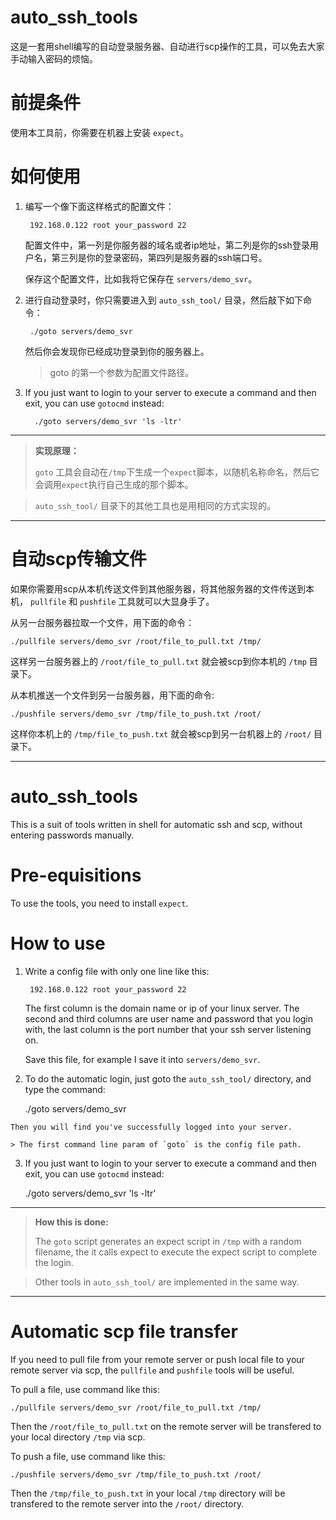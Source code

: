 # auto_ssh_tools

这是一套用shell编写的自动登录服务器、自动进行scp操作的工具，可以免去大家手动输入密码的烦恼。

# 前提条件

使用本工具前，你需要在机器上安装 `expect`。

# 如何使用

1. 编写一个像下面这样格式的配置文件：

        192.168.0.122 root your_password 22

    配置文件中，第一列是你服务器的域名或者ip地址，第二列是你的ssh登录用户名，第三列是你的登录密码，第四列是服务器的ssh端口号。
    
    保存这个配置文件，比如我将它保存在 `servers/demo_svr`。
    
2. 进行自动登录时，你只需要进入到 `auto_ssh_tool/` 目录，然后敲下如下命令：

        ./goto servers/demo_svr

    然后你会发现你已经成功登录到你的服务器上。
    
    > goto 的第一个参数为配置文件路径。

3. If you just want to login to your server to execute a command and then exit, you can use `gotocmd` instead:
    
         ./goto servers/demo_svr 'ls -ltr'

---
> **实现原理：**
> 
> `goto` 工具会自动在`/tmp`下生成一个`expect`脚本，以随机名称命名，然后它会调用`expect`执行自己生成的那个脚本。

>  `auto_ssh_tool/` 目录下的其他工具也是用相同的方式实现的。
    
-----

# 自动scp传输文件

如果你需要用scp从本机传送文件到其他服务器，将其他服务器的文件传送到本机， `pullfile` 和 `pushfile` 工具就可以大显身手了。

从另一台服务器拉取一个文件，用下面的命令：

    ./pullfile servers/demo_svr /root/file_to_pull.txt /tmp/

这样另一台服务器上的 `/root/file_to_pull.txt` 就会被scp到你本机的 `/tmp` 目录下。

从本机推送一个文件到另一台服务器，用下面的命令:

    ./pushfile servers/demo_svr /tmp/file_to_push.txt /root/

这样你本机上的 `/tmp/file_to_push.txt` 就会被scp到另一台机器上的 `/root/` 目录下。

-----

# auto_ssh_tools

This is a suit of tools written in shell for automatic ssh and scp, without entering passwords manually. 

# Pre-equisitions

To use the tools, you need to install `expect`.  

# How to use

1. Write a config file with only one line like this:

        192.168.0.122 root your_password 22

    The first column is the domain name or ip of your linux server. The second and third columns are user name and password that you login with, the last column is the port number that your ssh server listening on.
    
    Save this file, for example I save it into `servers/demo_svr`.
    
2.    To do the automatic login, just goto the `auto_ssh_tool/` directory, and type the command:

        ./goto servers/demo_svr


    Then you will find you've successfully logged into your server.

    > The first command line param of `goto` is the config file path.

3.    If you just want to login to your server to execute a command and then exit, you can use `gotocmd` instead:
    
         ./goto servers/demo_svr 'ls -ltr'

---
> **How this is done:**
> 
>    The `goto` script generates an expect script in `/tmp` with a random filename,  the it calls expect to execute the  expect script to complete the login.

>    Other tools in `auto_ssh_tool/` are implemented in the same way. 
    
-----

# Automatic scp file transfer

If you need to pull file from your remote server or push local file to your remote server via scp, the `pullfile` and `pushfile` tools will be useful.

To pull a file, use command like this:

    ./pullfile servers/demo_svr /root/file_to_pull.txt /tmp/

Then the `/root/file_to_pull.txt` on the remote server will be transfered to your local directory `/tmp` via scp.

To push a file, use command like this:

    ./pushfile servers/demo_svr /tmp/file_to_push.txt /root/

Then the `/tmp/file_to_push.txt` in your local `/tmp` directory will be transfered to the remote server into the `/root/` directory.
